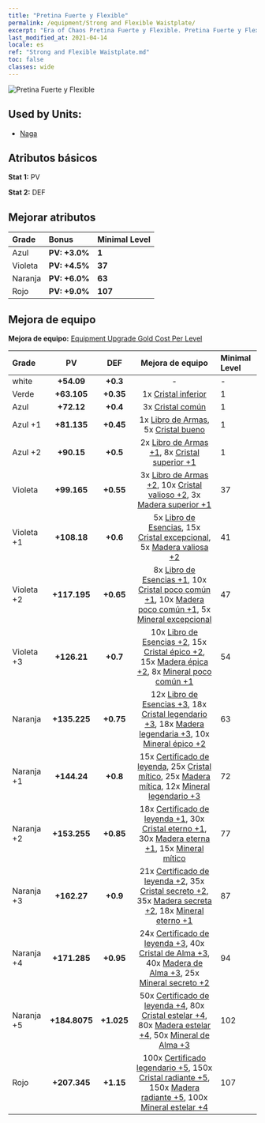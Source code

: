 ```yaml
---
title: "Pretina Fuerte y Flexible"
permalink: /equipment/Strong and Flexible Waistplate/
excerpt: "Era of Chaos Pretina Fuerte y Flexible. Pretina Fuerte y Flexible"
last_modified_at: 2021-04-14
locale: es
ref: "Strong and Flexible Waistplate.md"
toc: false
classes: wide
---
```


  ![Pretina Fuerte y Flexible](/images/e/e_6064.png)

## Used by Units:

* [Naga](/es/units/Naga/) 


## Atributos básicos
 **Stat 1:** PV

 **Stat 2:** DEF

## Mejorar atributos

  |     Grade    |   Bonus | Minimal Level | 
  |:-------------|:--------|:--------------| 
  | Azul | **PV: +3.0%** | **1** | 
  | Violeta | **PV: +4.5%** | **37** | 
  | Naranja | **PV: +6.0%** | **63** | 
  | Rojo | **PV: +9.0%** | **107** | 


## Mejora de equipo
 **Mejora de equipo:** [Equipment Upgrade Gold Cost Per Level](/equipment/EquipmentUpgradeCostPerLevel/) 

  |          Grade      | PV | DEF | Mejora de equipo | Minimal Level |
  |:--------------------|:---------:|:---------:|:----------------:|:--------------|
  | white | **+54.09** | **+0.3** | - | - |
  | Verde | **+63.105** | **+0.35** | 1x [Cristal inferior](/es/Items/mat_5/) | 1 |
  | Azul | **+72.12** | **+0.4** | 3x [Cristal común](/es/Items/mat_11/) | 1 |
  | Azul +1 | **+81.135** | **+0.45** | 1x [Libro de Armas](/es/Items/mat_18/), 5x [Cristal bueno](/es/Items/mat_17/) | 1 |
  | Azul +2 | **+90.15** | **+0.5** | 2x [Libro de Armas +1](/es/Items/mat_25/), 8x [Cristal superior +1](/es/Items/mat_24/) | 1 |
  | Violeta | **+99.165** | **+0.55** | 3x [Libro de Armas +2](/es/Items/mat_32/), 10x [Cristal valioso +2](/es/Items/mat_31/), 3x [Madera superior +1](/es/Items/mat_20/) | 37 |
  | Violeta +1 | **+108.18** | **+0.6** | 5x [Libro de Esencias](/es/Items/mat_39/), 15x [Cristal excepcional](/es/Items/mat_38/), 5x [Madera valiosa +2](/es/Items/mat_27/) | 41 |
  | Violeta +2 | **+117.195** | **+0.65** | 8x [Libro de Esencias +1](/es/Items/mat_46/), 10x [Cristal poco común +1](/es/Items/mat_45/), 10x [Madera poco común +1](/es/Items/mat_41/), 5x [Mineral excepcional](/es/Items/mat_33/) | 47 |
  | Violeta +3 | **+126.21** | **+0.7** | 10x [Libro de Esencias +2](/es/Items/mat_53/), 15x [Cristal épico +2](/es/Items/mat_52/), 15x [Madera épica +2](/es/Items/mat_48/), 8x [Mineral poco común +1](/es/Items/mat_40/) | 54 |
  | Naranja | **+135.225** | **+0.75** | 12x [Libro de Esencias +3](/es/Items/mat_60/), 18x [Cristal legendario +3](/es/Items/mat_59/), 18x [Madera legendaria +3](/es/Items/mat_55/), 10x [Mineral épico +2](/es/Items/mat_47/) | 63 |
  | Naranja +1 | **+144.24** | **+0.8** | 15x [Certificado de leyenda](/es/Items/mat_67/), 25x [Cristal mítico](/es/Items/mat_66/), 25x [Madera mítica](/es/Items/mat_62/), 12x [Mineral legendario +3](/es/Items/mat_54/) | 72 |
  | Naranja +2 | **+153.255** | **+0.85** | 18x [Certificado de leyenda +1](/es/Items/mat_74/), 30x [Cristal eterno +1](/es/Items/mat_73/), 30x [Madera eterna +1](/es/Items/mat_69/), 15x [Mineral mítico](/es/Items/mat_61/) | 77 |
  | Naranja +3 | **+162.27** | **+0.9** | 21x [Certificado de leyenda +2](/es/Items/mat_81/), 35x [Cristal secreto +2](/es/Items/mat_80/), 35x [Madera secreta +2](/es/Items/mat_76/), 18x [Mineral eterno +1](/es/Items/mat_68/) | 87 |
  | Naranja +4 | **+171.285** | **+0.95** | 24x [Certificado de leyenda +3](/es/Items/mat_88/), 40x [Cristal de Alma +3](/es/Items/mat_87/), 40x [Madera de Alma +3](/es/Items/mat_83/), 25x [Mineral secreto +2](/es/Items/mat_75/) | 94 |
  | Naranja +5 | **+184.8075** | **+1.025** | 50x [Certificado de leyenda +4](/es/Items/mat_95/), 80x [Cristal estelar +4](/es/Items/mat_94/), 80x [Madera estelar +4](/es/Items/mat_90/), 50x [Mineral de Alma +3](/es/Items/mat_82/) | 102 |
  | Rojo | **+207.345** | **+1.15** | 100x [Certificado legendario +5](/es/Items/mat_102/), 150x [Cristal radiante +5](/es/Items/mat_101/), 150x [Madera radiante +5](/es/Items/mat_97/), 100x [Mineral estelar +4](/es/Items/mat_89/) | 107 |

